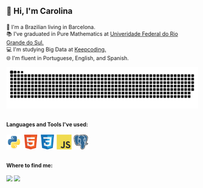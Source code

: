 <h2 style="border-bottom: none"> 👋 Hi, I'm Carolina <p></p></h2>


📍 I'm a Brazilian living in Barcelona.<br />
📚 I've graduated in Pure Mathematics at <a href="http://www.ufrgs.br/ufrgs/inicial">Univeridade Federal do Rio Grande do Sul. </a> <br />
💻 I'm studying Big Data at <a href="https://keepcoding.io/">Keepcoding. </a> <br />
🌐 I'm fluent in Portuguese, English, and Spanish.

  ![Snake animation](https://github.com/Yumi-Namie/Yumi-Namie/blob/output/github-contribution-grid-snake.svg)

<h2></h2>
<h4>Languages and Tools I've used: </h4>
 <div>
<img src="https://raw.githubusercontent.com/devicons/devicon/master/icons/python/python-original.svg" alt="python" width="40" height="40"/>
<img src="https://github.com/devicons/devicon/blob/master/icons/html5/html5-original.svg" alt="html" width="40" height="40" />
<img src="https://github.com/devicons/devicon/blob/master/icons/css3/css3-original.svg" alt="css" width="40" height="40" />
<img src="https://github.com/devicons/devicon/blob/master/icons/javascript/javascript-original.svg" alt="javascrpit" widht="40" height="40" />
<img src="https://github.com/devicons/devicon/blob/master/icons/postgresql/postgresql-original.svg" alt="postgresql" width="40" height="40" />
 </div>
 
 <h2></h2>  
   <h4>  Where to find me: </h4>
 <div>
  <a href="mailto:cgraciolli@gmail.com"><img src="https://img.shields.io/badge/Gmail-D14836?style=for-the-badge&logo=gmail&logoColor=white" target="_blank"></a>
  <a href="www.linkedin.com/in/carolina-graciolli-siqueira" target="_blank"><img src="https://img.shields.io/badge/LinkedIn-0077B5?style=for-the-badge&logo=linkedin&logoColor=white"></a>
  </div>
  
 
